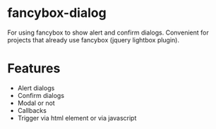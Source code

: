 fancybox-dialog
===============

For using fancybox to show alert and confirm dialogs. Convenient for projects that already use fancybox (jquery lightbox plugin).

# Features
- Alert dialogs
- Confirm dialogs
- Modal or not
- Callbacks
- Trigger via html element or via javascript
